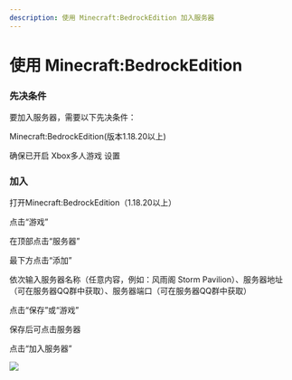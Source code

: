```yaml
---
description: 使用 Minecraft:BedrockEdition 加入服务器
---
```


# 使用 Minecraft:BedrockEdition

### 先决条件

要加入服务器，需要以下先决条件：

Minecraft:BedrockEdition(版本1.18.20以上)

确保已开启 Xbox多人游戏 设置

### 加入

打开Minecraft:BedrockEdition（1.18.20以上）

点击“游戏”

在顶部点击“服务器”

最下方点击“添加”

依次输入服务器名称（任意内容，例如：风雨阁 Storm Pavilion）、服务器地址（可在服务器QQ群中获取）、服务器端口（可在服务器QQ群中获取）

点击“保存”或“游戏”

保存后可点击服务器

点击“加入服务器”

![](../.gitbook/assets/Screenshot\_20220717\_192137\_com.mojang.minecraftpe.jpg)
